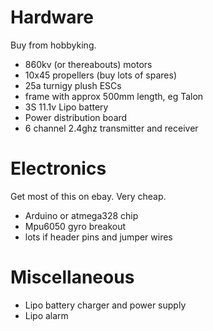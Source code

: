 # Hardware #
Buy from hobbyking.

  * 860kv (or thereabouts) motors
  * 10x45 propellers (buy lots of spares)
  * 25a turnigy plush ESCs
  * frame with approx 500mm length, eg Talon
  * 3S 11.1v Lipo battery
  * Power distribution board
  * 6 channel 2.4ghz transmitter and receiver

# Electronics #
Get most of this on ebay. Very cheap.

  * Arduino or atmega328 chip
  * Mpu6050 gyro breakout
  * lots if header pins and jumper wires

# Miscellaneous #
  * Lipo battery charger and power supply
  * Lipo alarm
